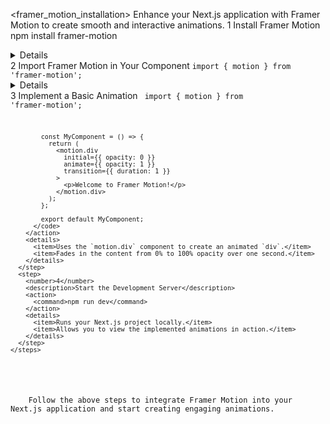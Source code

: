 <framer_motion_installation>
  <instructions>
    <title>How to Integrate Framer Motion into Your Next.js Project</title>
    <description>Enhance your Next.js application with Framer Motion to create smooth and interactive animations.</description>
    <steps>
      <step>
        <number>1</number>
        <description>Install Framer Motion</description>
        <action>
          <command>npm install framer-motion</command>
        </action>
        <details>
          <item>Installs the Framer Motion library via npm.</item>
          <item>Adds it to your project's dependencies.</item>
        </details>
      </step>
      <step>
        <number>2</number>
        <description>Import Framer Motion in Your Component</description>
        <action>
          <code>import { motion } from 'framer-motion';</code>
        </action>
        <details>
          <item>Provides access to Framer Motion's animation components.</item>
        </details>
      </step>
      <step>
        <number>3</number>
        <description>Implement a Basic Animation</description>
        <action>
          <code>
            import { motion } from 'framer-motion';

            const MyComponent = () => {
              return (
                <motion.div
                  initial={{ opacity: 0 }}
                  animate={{ opacity: 1 }}
                  transition={{ duration: 1 }}
                >
                  <p>Welcome to Framer Motion!</p>
                </motion.div>
              );
            };

            export default MyComponent;
          </code>
        </action>
        <details>
          <item>Uses the `motion.div` component to create an animated `div`.</item>
          <item>Fades in the content from 0% to 100% opacity over one second.</item>
        </details>
      </step>
      <step>
        <number>4</number>
        <description>Start the Development Server</description>
        <action>
          <command>npm run dev</command>
        </action>
        <details>
          <item>Runs your Next.js project locally.</item>
          <item>Allows you to view the implemented animations in action.</item>
        </details>
      </step>
    </steps>
  </instructions>

  <execution>
    <prompt>Follow the above steps to integrate Framer Motion into your Next.js application and start creating engaging animations.</prompt>
  </execution>
</framer_motion_installation>
